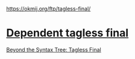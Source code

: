 https://okmij.org/ftp/tagless-final/

# [Dependent tagless final](https://dl.acm.org/doi/10.1145/3498886.3502201)


[Beyond the Syntax Tree: Tagless Final](https://moonbitlang.github.io/moonbit-textbook/parser/#beyond-the-syntax-tree-tagless-final)

